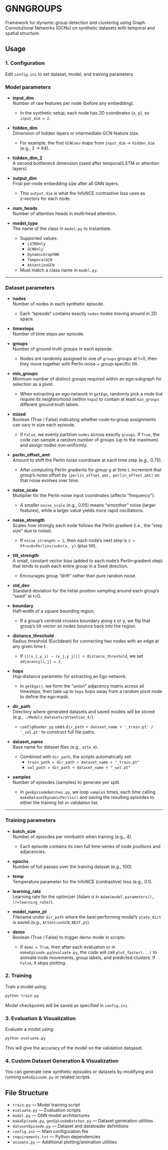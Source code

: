 ﻿# GNNGROUPS

Framework for dynamic group detection and clustering using Graph Convolutional Networks (GCNs) on synthetic datasets with temporal and spatial structure.

## Usage

### 1. Configuration
Edit `config.ini` to set dataset, model, and training parameters. 

### Model parameters

- **input_dim**  
  Number of raw features per node (before any embedding).  
  - In the synthetic setup, each node has 2D coordinates (x, y), so `input_dim = 2`.

- **hidden_dim**  
  Dimension of hidden layers or intermediate GCN feature size.  
  - For example, the first `GCNConv` maps from `input_dim` → `hidden_dim` (e.g., 2 → 64).

- **hidden_dim_2**  
  A second bottleneck dimension (used after temporal/LSTM or attention layers).
  
- **output_dim**  
  Final per‑node embedding size after all GNN layers.  
  - This `output_dim` is what the InfoNCE contrastive loss uses as z‑vectors for each node.

- **num_heads**  
  Number of attention heads in multi‑head attention.

- **model_type**  
  The name of the class in `model.py` to instantiate.  
  - Supported values:
    - `LSTMOnly`
    - `GCNOnly`
    - `DynamicGraphNN`
    - `TemporalGCN`
    - `AttentionGCN`
  - Must match a class name in `model.py`.

---

### Dataset parameters

- **nodes**  
  Number of nodes in each synthetic episode.  
  - Each “episode” contains exactly `nodes` nodes moving around in 2D space.

- **timesteps**  
  Number of time steps per episode.  

- **groups**  
  Number of ground‑truth groups in each episode.  
  - Nodes are randomly assigned to one of `groups` groups at t=0, then they move together with Perlin noise + group‑specific tilt.

- **min_groups**  
  Minimum number of distinct groups required within an ego‑subgraph for selection as a pivot.  
  - When extracting an ego‑network in `getEgo`, randomly pick a node but require its neighborhood (within `hops`) to contain at least `min_groups` different ground‑truth labels.

- **mixed**  
  Boolean (True / False) indicating whether node‑to‑group assignments can vary in size each episode.  
  - If `False`, we evenly partition `nodes` across exactly `groups`. If `True`, the code can sample a random number of groups (up to the maximum) and assign nodes non‑uniformly.

- **perlin_offset_amt**  
  Amount to shift the Perlin noise coordinate at each time step (e.g., 0.75).  
  - After computing Perlin gradients for group g at time t, increment that group’s noise offset by `(perlin_offset_amt, perlin_offset_amt)` so that noise evolves over time.

- **noise_scale**  
  Multiplier for the Perlin noise input coordinates (affects “frequency”).  
  - A smaller `noise_scale` (e.g., 0.05) means “smoother” noise (larger features), while a larger value yields more rapid oscillations.

- **noise_strength**  
  Scales how strongly each node follows the Perlin gradient (i.e., the “step size” due to noise).  
  - If `noise_strength = 2`, then each node’s next step is `2 × ∇f<sub>Perlin</sub>(x, y)` (plus tilt).

- **tilt_strength**  
  A small, constant vector bias (added to each node’s Perlin‑gradient step) that tends to push each entire group in a fixed direction.  
  - Encourages group “drift” rather than pure random noise.

- **std_dev**  
  Standard deviation for the initial position sampling around each group’s “seed” at t=0.  

- **boundary**  
  Half‑width of a square bounding region.  
  - If a group’s centroid crosses boundary along x or y, we flip that group’s tilt vector so nodes bounce back into the region.

- **distance_threshold**  
  Radius threshold (Euclidean) for connecting two nodes with an edge at any given time t.  
  - If `||(x_i,y_i) − (x_j,y_j)|| < distance_threshold`, we set `adjacency[i,j] = 1`.

- **hops**  
  Hop‑distance parameter for extracting an Ego network.  
  - In `getEgo()`, we form the “union” adjacency matrix across all timesteps, then take up to `hops` hops away from a random pivot node to define the ego‑mask.

- **dir_path**  
  Directory where generated datasets and saved models will be stored (e.g., `./Models_Datasets/attention_4/`).  
  - `configReader.py` uses `dir_path + dataset_name + '_train.pt' / '_val.pt'` to construct full file paths.

- **dataset_name**  
  Base name for dataset files (e.g., `attn_4`).  
  - Combined with `dir_path`, the scripts automatically set:
    - `train_path = dir_path + dataset_name + "_train.pt"`
    - `val_path = dir_path + dataset_name + "_val.pt"`

- **samples**  
  Number of episodes (samples) to generate per split.  
  - In `genEpisodeBatches.py`, we loop `samples` times, each time calling `makeDatasetDynamicPerlin()` and saving the resulting episodes to either the training list or validation list.

---

### Training parameters

- **batch_size**  
  Number of episodes per minibatch when training (e.g., 4).  
  - Each episode contains its own full time‑series of node positions and adjacencies.

- **epochs**  
  Number of full passes over the training dataset (e.g., 100).

- **temp**  
  Temperature parameter for the InfoNCE (contrastive) loss (e.g., 0.1).  

- **learning_rate**  
  Learning rate for the optimizer (Adam α in `Adam(model.parameters(), lr=learning_rate)`).

- **model_name_pt**  
  Filename under `dir_path` where the best‑performing model’s `state_dict` is saved (e.g., `AttentionGCN_BEST.pt`).

- **demo**  
  Boolean (True / False) to trigger demo mode in scripts:  
  - If `demo = True`, then after each evaluation or in `makeEpisode.py`/`evaluate.py`, the code will call `plot_faster(...)` to animate node movements, group labels, and predicted clusters. If `False`, it skips plotting.

### 2. Training
Train a model using:
```bash
python train.py
```
Model checkpoints will be saved as specified in `config.ini`.

### 3. Evaluation & Visualization
Evaluate a model using:
```bash
python evaluate.py
```
This will give the accuracy of the model on the validation datqaset.

### 4. Custom Dataset Generation & Visualization
You can generate new synthetic episodes or datasets by modifying and running `makeEpisode.py` or related scripts.

## File Structure
- `train.py` — Model training script
- `evaluate.py` — Evaluation scripts
- `model.py` — GNN model architectures
- `makeEpisode.py`, `genEpisodeBatches.py` — Dataset generation utilities
- `datasetEpisode.py` — Dataset and dataloader definitions
- `config.ini` — Main configuration file
- `requirements.txt` — Python dependencies
- `animate.py` — Additional plotting/animation utilities
